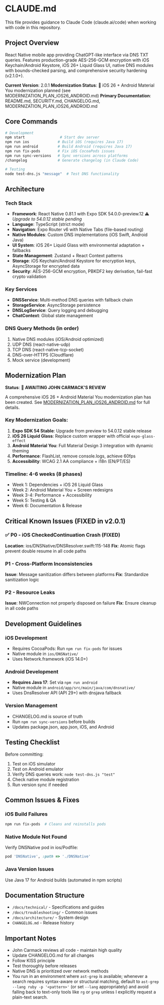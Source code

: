 # CLAUDE.md

This file provides guidance to Claude Code (claude.ai/code) when working with code in this repository.

## Project Overview

React Native mobile app providing ChatGPT-like interface via DNS TXT queries. Features production-grade AES-256-GCM encryption with iOS Keychain/Android Keystore, iOS 26+ Liquid Glass UI, native DNS modules with bounds-checked parsing, and comprehensive security hardening (v2.1.0+).

**Current Version**: 2.0.1
**Modernization Status**: 🔴 iOS 26 + Android Material You modernization planned (see MODERNIZATION_PLAN_iOS26_ANDROID.md)
**Primary Documentation**: README.md, SECURITY.md, CHANGELOG.md, MODERNIZATION_PLAN_iOS26_ANDROID.md

## Core Commands

```bash
# Development
npm start                # Start dev server
npm run ios             # Build iOS (requires Java 17)
npm run android         # Build Android (requires Java 17)
npm run fix-pods        # Fix iOS CocoaPods issues
npm run sync-versions   # Sync versions across platforms
/changelog              # Generate changelog (in Claude Code)

# Testing
node test-dns.js "message"  # Test DNS functionality
```

## Architecture

### Tech Stack
- **Framework**: React Native 0.81.1 with Expo SDK 54.0.0-preview.12 ⚠️ *Upgrade to 54.0.12 stable pending*
- **Language**: TypeScript (strict mode)
- **Navigation**: Expo Router v6 with Native Tabs (file-based routing)
- **Native Modules**: Custom DNS implementations (iOS Swift, Android Java)
- **UI System**: iOS 26+ Liquid Glass with environmental adaptation + fallbacks
- **State Management**: Zustand + React Context patterns
- **Storage**: iOS Keychain/Android Keystore for encryption keys, AsyncStorage for encrypted data
- **Security**: AES-256-GCM encryption, PBKDF2 key derivation, fail-fast crypto validation

### Key Services
- **DNSService**: Multi-method DNS queries with fallback chain
- **StorageService**: AsyncStorage persistence  
- **DNSLogService**: Query logging and debugging
- **ChatContext**: Global state management

### DNS Query Methods (in order)
1. Native DNS modules (iOS/Android optimized)
2. UDP DNS (react-native-udp)
3. TCP DNS (react-native-tcp-socket)
4. DNS-over-HTTPS (Cloudflare)
5. Mock service (development)

## Modernization Plan

**Status**: 🔴 **AWAITING JOHN CARMACK'S REVIEW**

A comprehensive iOS 26 + Android Material You modernization plan has been created. See [MODERNIZATION_PLAN_iOS26_ANDROID.md](MODERNIZATION_PLAN_iOS26_ANDROID.md) for full details.

### Key Modernization Goals:
1. **Expo SDK 54 Stable**: Upgrade from preview to 54.0.12 stable release
2. **iOS 26 Liquid Glass**: Replace custom wrapper with official `expo-glass-effect`
3. **Android Material You**: Full Material Design 3 integration with dynamic theming
4. **Performance**: FlashList, remove console.logs, achieve 60fps
5. **Accessibility**: WCAG 2.1 AA compliance + i18n (EN/PT/ES)

### Timeline: 4-6 weeks (8 phases)
- Week 1: Dependencies + iOS 26 Liquid Glass
- Week 2: Android Material You + Screen redesigns
- Week 3-4: Performance + Accessibility
- Week 5: Testing & QA
- Week 6: Documentation & Release

## Critical Known Issues (FIXED in v2.0.1)

### ✅ P0 - iOS CheckedContinuation Crash (FIXED)
**Location**: ios/DNSNative/DNSResolver.swift:115-148
**Fix**: Atomic flags prevent double resume in all code paths

### P1 - Cross-Platform Inconsistencies  
**Issue**: Message sanitization differs between platforms
**Fix**: Standardize sanitization logic

### P2 - Resource Leaks
**Issue**: NWConnection not properly disposed on failure
**Fix**: Ensure cleanup in all code paths

## Development Guidelines

### iOS Development
- Requires CocoaPods: Run `npm run fix-pods` for issues
- Native module in `ios/DNSNative/`
- Uses Network.framework (iOS 14.0+)

### Android Development  
- **Requires Java 17**: Set via `npm run android`
- Native module in `android/app/src/main/java/com/dnsnative/`
- Uses DnsResolver API (API 29+) with dnsjava fallback

### Version Management
- CHANGELOG.md is source of truth
- Run `npm run sync-versions` before builds
- Updates package.json, app.json, iOS, and Android

## Testing Checklist

Before committing:
1. Test on iOS simulator
2. Test on Android emulator  
3. Verify DNS queries work: `node test-dns.js "test"`
4. Check native module registration
5. Run version sync if needed

## Common Issues & Fixes

### iOS Build Failures
```bash
npm run fix-pods  # Cleans and reinstalls pods
```

### Native Module Not Found
Verify DNSNative pod in ios/Podfile:
```ruby
pod 'DNSNative', :path => './DNSNative'
```

### Java Version Issues
Use Java 17 for Android builds (automated in npm scripts)

## Documentation Structure

- `/docs/technical/` - Specifications and guides
- `/docs/troubleshooting/` - Common issues
- `/docs/architecture/` - System design
- `CHANGELOG.md` - Release history

## Important Notes

- John Carmack reviews all code - maintain high quality
- Update CHANGELOG.md for all changes
- Follow KISS principle
- Test thoroughly before releases
- Native DNS is prioritized over network methods
- You run in an environment where `ast-grep` is available; whenever a search requires syntax-aware or structural matching, default to `ast-grep --lang ruby -p '<pattern>'` (or set `--lang` appropriately) and avoid falling back to text-only tools like `rg` or `grep` unless I explicitly request a plain-text search.